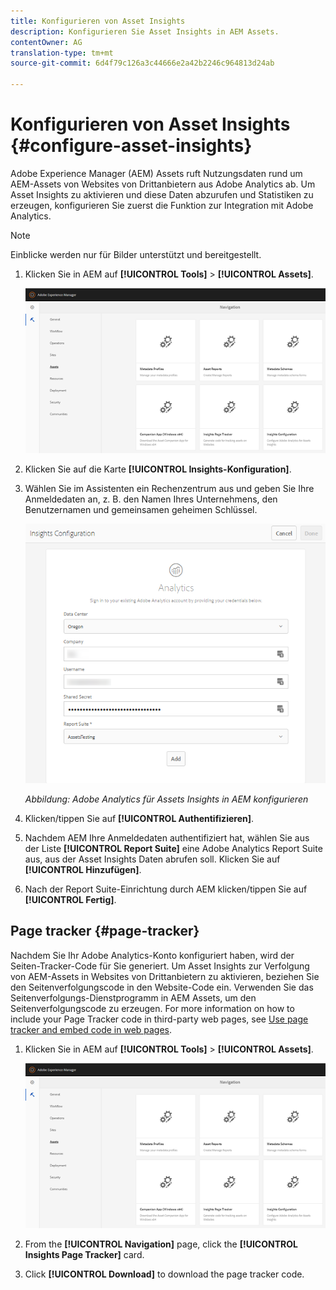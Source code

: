 ```yaml
---
title: Konfigurieren von Asset Insights
description: Konfigurieren Sie Asset Insights in AEM Assets.
contentOwner: AG
translation-type: tm+mt
source-git-commit: 6d4f79c126a3c44666e2a42b2246c964813d24ab

---
```



# Konfigurieren von Asset Insights {#configure-asset-insights}

Adobe Experience Manager (AEM) Assets ruft Nutzungsdaten rund um AEM-Assets von Websites von Drittanbietern aus Adobe Analytics ab. Um Asset Insights zu aktivieren und diese Daten abzurufen und Statistiken zu erzeugen, konfigurieren Sie zuerst die Funktion zur Integration mit Adobe Analytics.

>[!NOTE]
>
>Einblicke werden nur für Bilder unterstützt und bereitgestellt.

1. Klicken Sie in AEM auf **[!UICONTROL Tools]** > **[!UICONTROL Assets]**.

   ![chlimage_1-72](assets/chlimage_1-210.png)

1. Klicken Sie auf die Karte **[!UICONTROL Insights-Konfiguration]**.
1. Wählen Sie im Assistenten ein Rechenzentrum aus und geben Sie Ihre Anmeldedaten an, z. B. den Namen Ihres Unternehmens, den Benutzernamen und gemeinsamen geheimen Schlüssel.

   ![Konfigurieren von Adobe Analytics für Asset Insights in AEM](assets/insights_config2.png)


   *Abbildung: Adobe Analytics für Assets Insights in AEM konfigurieren*

1. Klicken/tippen Sie auf **[!UICONTROL Authentifizieren]**.
1. Nachdem AEM Ihre Anmeldedaten authentifiziert hat, wählen Sie aus der Liste **[!UICONTROL Report Suite]** eine Adobe Analytics Report Suite aus, aus der Asset Insights Daten abrufen soll. Klicken Sie auf **[!UICONTROL Hinzufügen]**.
1. Nach der Report Suite-Einrichtung durch AEM klicken/tippen Sie auf **[!UICONTROL Fertig]**.

## Page tracker {#page-tracker}

Nachdem Sie Ihr Adobe Analytics-Konto konfiguriert haben, wird der Seiten-Tracker-Code für Sie generiert. Um Asset Insights zur Verfolgung von AEM-Assets in Websites von Drittanbietern zu aktivieren, beziehen Sie den Seitenverfolgungscode in den Website-Code ein. Verwenden Sie das Seitenverfolgungs-Dienstprogramm in AEM Assets, um den Seitenverfolgungscode zu erzeugen. For more information on how to include your Page Tracker code in third-party web pages, see [Use page tracker and embed code in web pages](/help/assets/touch-ui-using-page-tracker.md).

1. Klicken Sie in AEM auf **[!UICONTROL Tools]** > **[!UICONTROL Assets]**.

   ![chlimage_1-73](assets/chlimage_1-214.png)

1. From the **[!UICONTROL Navigation]** page, click the **[!UICONTROL Insights Page Tracker]** card.
1. Click **[!UICONTROL Download]** to download the page tracker code.
